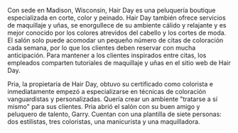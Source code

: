 Con sede en Madison, Wisconsin, Hair Day es una peluquería boutique especializada en corte, color y peinado. Hair Day también ofrece servicios de maquillaje y uñas, se enorgullece de su ambiente cálido y relajante y es mejor conocido por los colores atrevidos del cabello y los cortes de moda. El salón solo puede acomodar un pequeño número de citas de coloración cada semana, por lo que los clientes deben reservar con mucha anticipación. Para mantener a los clientes inspirados entre citas, los empleados comparten tutoriales de maquillaje y uñas en el sitio web de Hair Day. 

Pria, la propietaria de Hair Day, obtuvo su certificado como colorista e inmediatamente empezó a especializarse en técnicas de coloración vanguardistas y personalizadas. Quería crear un ambiente "tratarse a sí mismo" para sus clientes. Pria abrió el salón con su buen amigo y peluquero de talento, Garry. Cuentan con una plantilla de siete personas: dos estilistas, tres coloristas, una manicurista y una maquilladora.
